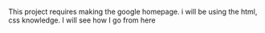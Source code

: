 This project requires making the google homepage. i will be using the html, css knowledge. I will see how I go from here
